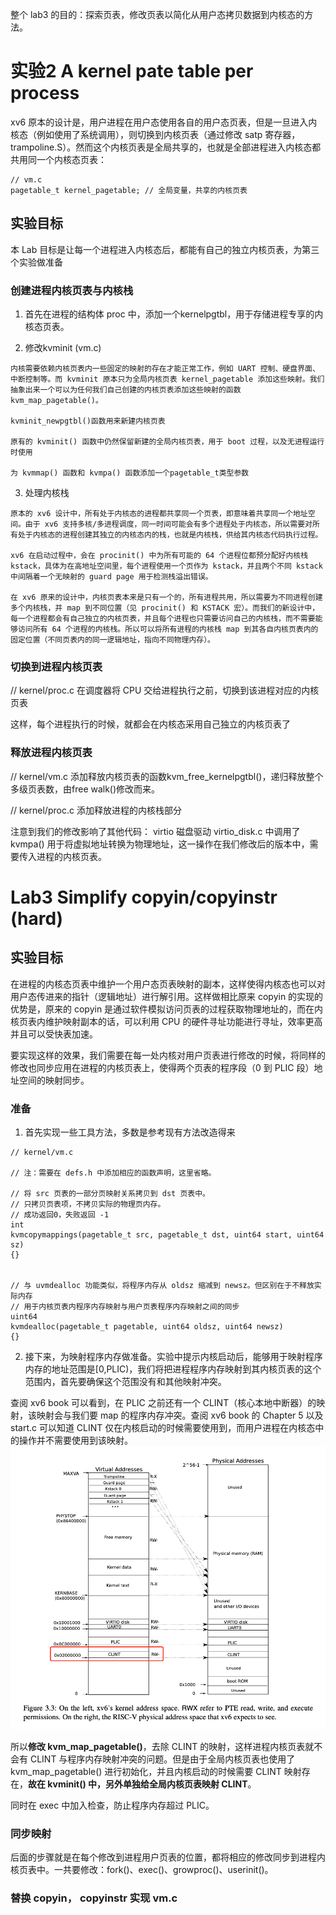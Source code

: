 整个 lab3 的目的：探索页表，修改页表以简化从用户态拷贝数据到内核态的方法。
# 实验2 A kernel pate table per process
>
xv6 原本的设计是，用户进程在用户态使用各自的用户态页表，但是一旦进入内核态（例如使用了系统调用），则切换到内核页表（通过修改 satp 寄存器，trampoline.S）。然而这个内核页表是全局共享的，也就是全部进程进入内核态都共用同一个内核态页表：
>
```
// vm.c
pagetable_t kernel_pagetable; // 全局变量，共享的内核页表
```
## 实验目标
本 Lab 目标是让每一个进程进入内核态后，都能有自己的独立内核页表，为第三个实验做准备

### 创建进程内核页表与内核栈
1. 首先在进程的结构体 proc 中，添加一个kernelpgtbl，用于存储进程专享的内核态页表。

2. 修改kvminit (vm.c)
>
    内核需要依赖内核页表内一些固定的映射的存在才能正常工作，例如 UART 控制、硬盘界面、中断控制等。而 kvminit 原本只为全局内核页表 kernel_pagetable 添加这些映射。我们抽象出来一个可以为任何我们自己创建的内核页表添加这些映射的函数 kvm_map_pagetable()。

    kvminit_newpgtbl()函数用来新建内核页表

    原有的 kvminit() 函数中仍然保留新建的全局内核页表，用于 boot 过程，以及无进程运行时使用

    为 kvmmap() 函数和 kvmpa() 函数添加一个pagetable_t类型参数
>
3. 处理内核栈
>
    原本的 xv6 设计中，所有处于内核态的进程都共享同一个页表，即意味着共享同一个地址空间。由于 xv6 支持多核/多进程调度，同一时间可能会有多个进程处于内核态，所以需要对所有处于内核态的进程创建其独立的内核态内的栈，也就是内核栈，供给其内核态代码执行过程。

    xv6 在启动过程中，会在 procinit() 中为所有可能的 64 个进程位都预分配好内核栈 kstack，具体为在高地址空间里，每个进程使用一个页作为 kstack，并且两个不同 kstack 中间隔着一个无映射的 guard page 用于检测栈溢出错误。

    在 xv6 原来的设计中，内核页表本来是只有一个的，所有进程共用，所以需要为不同进程创建多个内核栈，并 map 到不同位置（见 procinit() 和 KSTACK 宏）。而我们的新设计中，每一个进程都会有自己独立的内核页表，并且每个进程也只需要访问自己的内核栈，而不需要能够访问所有 64 个进程的内核栈。所以可以将所有进程的内核栈 map 到其各自内核页表内的固定位置（不同页表内的同一逻辑地址，指向不同物理内存）。
    
>
### 切换到进程内核页表
// kernel/proc.c 在调度器将 CPU 交给进程执行之前，切换到该进程对应的内核页表

这样，每个进程执行的时候，就都会在内核态采用自己独立的内核页表了
### 释放进程内核页表
// kernel/vm.c 添加释放内核页表的函数kvm_free_kernelpgtbl()，递归释放整个多级页表数，由free walk()修改而来。

// kernel/proc.c 添加释放进程的内核栈部分

注意到我们的修改影响了其他代码： virtio 磁盘驱动 virtio_disk.c 中调用了 kvmpa() 用于将虚拟地址转换为物理地址，这一操作在我们修改后的版本中，需要传入进程的内核页表。


# Lab3 Simplify copyin/copyinstr (hard)
## 实验目标
>
在进程的内核态页表中维护一个用户态页表映射的副本，这样使得内核态也可以对用户态传进来的指针（逻辑地址）进行解引用。这样做相比原来 copyin 的实现的优势是，原来的 copyin 是通过软件模拟访问页表的过程获取物理地址的，而在内核页表内维护映射副本的话，可以利用 CPU 的硬件寻址功能进行寻址，效率更高并且可以受快表加速。

要实现这样的效果，我们需要在每一处内核对用户页表进行修改的时候，将同样的修改也同步应用在进程的内核页表上，使得两个页表的程序段（0 到 PLIC 段）地址空间的映射同步。
>
### 准备
1. 首先实现一些工具方法，多数是参考现有方法改造得来
~~~
// kernel/vm.c

// 注：需要在 defs.h 中添加相应的函数声明，这里省略。

// 将 src 页表的一部分页映射关系拷贝到 dst 页表中。
// 只拷贝页表项，不拷贝实际的物理页内存。
// 成功返回0，失败返回 -1
int
kvmcopymappings(pagetable_t src, pagetable_t dst, uint64 start, uint64 sz)
{}


// 与 uvmdealloc 功能类似，将程序内存从 oldsz 缩减到 newsz。但区别在于不释放实际内存
// 用于内核页表内程序内存映射与用户页表程序内存映射之间的同步
uint64
kvmdealloc(pagetable_t pagetable, uint64 oldsz, uint64 newsz)
{}
~~~
2. 接下来，为映射程序内存做准备。实验中提示内核启动后，能够用于映射程序内存的地址范围是[0,PLIC)，我们将把进程程序内存映射到其内核页表的这个范围内，首先要确保这个范围没有和其他映射冲突。
>
查阅 xv6 book 可以看到，在 PLIC 之前还有一个 CLINT（核心本地中断器）的映射，该映射会与我们要 map 的程序内存冲突。查阅 xv6 book 的 Chapter 5 以及 start.c 可以知道 CLINT 仅在内核启动的时候需要使用到，而用户进程在内核态中的操作并不需要使用到该映射。
![alt text](image.png)

所以**修改 kvm_map_pagetable()**，去除 CLINT 的映射，这样进程内核页表就不会有 CLINT 与程序内存映射冲突的问题。但是由于全局内核页表也使用了 kvm_map_pagetable() 进行初始化，并且内核启动的时候需要 CLINT 映射存在，**故在 kvminit() 中，另外单独给全局内核页表映射 CLINT**。

同时在 exec 中加入检查，防止程序内存超过 PLIC。
>
### 同步映射
后面的步骤就是在每个修改到进程用户页表的位置，都将相应的修改同步到进程内核页表中。一共要修改：fork()、exec()、growproc()、userinit()。

### 替换 copyin， copyinstr 实现 vm.c